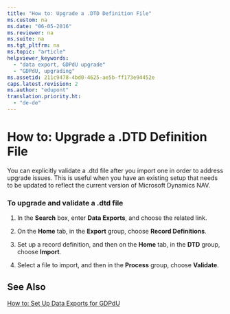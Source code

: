 ```yaml
---
title: "How to: Upgrade a .DTD Definition File"
ms.custom: na
ms.date: "06-05-2016"
ms.reviewer: na
ms.suite: na
ms.tgt_pltfrm: na
ms.topic: "article"
helpviewer_keywords: 
  - "data export, GDPdU upgrade"
  - "GDPdU, upgrading"
ms.assetid: 211c9478-4bd0-4625-ae5b-ff173e94452e
caps.latest.revision: 2
ms.author: "edupont"
translation.priority.ht: 
  - "de-de"
---
```

# How to: Upgrade a .DTD Definition File
You can explicitly validate a .dtd file after you import one in order to address upgrade issues. This is useful when you have an existing setup that needs to be updated to reflect the current version of Microsoft Dynamics NAV.  
  
### To upgrade and validate a .dtd file  
  
1.  In the **Search** box, enter **Data Exports**, and choose the related link.  
  
2.  On the **Home** tab, in the **Export** group, choose **Record Definitions**.  
  
3.  Set up a record definition, and then on the **Home** tab, in the **DTD** group, choose **Import**.  
  
4.  Select a file to import, and then in the **Process** group, choose **Validate**.  
  
## See Also  
 [How to: Set Up Data Exports for GDPdU](../../LocalFunctionalityForMicrosoftDynamicsNav2016/Germany/how-to-set-up-data-exports-for-gdpdu.md)